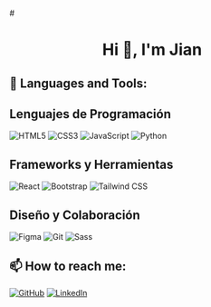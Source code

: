 #<h1 align="center">Hi 👋, I'm Jian</h1>


## 🚀 Languages and Tools:

## Lenguajes de Programación
![HTML5](https://img.shields.io/badge/-HTML5-E34F26?style=flat-square&logo=html5&logoColor=white)
![CSS3](https://img.shields.io/badge/-CSS3-1572B6?style=flat-square&logo=css3)
![JavaScript](https://img.shields.io/badge/-JavaScript-F7DF1E?style=flat-square&logo=javascript&logoColor=black)
![Python](https://img.shields.io/badge/-Python-3776AB?style=flat-square&logo=python&logoColor=white)

## Frameworks y Herramientas
![React](https://img.shields.io/badge/-React-61DAFB?style=flat-square&logo=react&logoColor=black)
![Bootstrap](https://img.shields.io/badge/-Bootstrap-563D7C?style=flat-square&logo=bootstrap)
![Tailwind CSS](https://img.shields.io/badge/-TailwindCSS-38B2AC?style=flat-square&logo=tailwind-css&logoColor=white)

## Diseño y Colaboración
![Figma](https://img.shields.io/badge/-Figma-F24E1E?style=flat-square&logo=figma&logoColor=white)
![Git](https://img.shields.io/badge/-Git-F05032?style=flat-square&logo=git&logoColor=white)
![Sass](https://img.shields.io/badge/-Sass-CC6699?style=flat-square&logo=sass&logoColor=white)


## 📫 How to reach me:

[![GitHub](https://img.shields.io/badge/GitHub-Profile-181717?style=flat-square&logo=github)](https://github.com/idfc-jian)
[![LinkedIn](https://img.shields.io/badge/LinkedIn-Profile-blue?style=flat-square&logo=linkedin)](https://linkedin.com/in/jianbetancourt)
